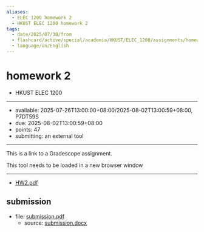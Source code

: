 ```yaml
---
aliases:
  - ELEC 1200 homework 2
  - HKUST ELEC 1200 homework 2
tags:
  - date/2025/07/30/from
  - flashcard/active/special/academia/HKUST/ELEC_1200/assignments/homework_2
  - language/in/English
---
```


# homework 2

- HKUST ELEC 1200

---

- available: 2025-07-26T13:00:00+08:00/2025-08-02T13:00:59+08:00, P7DT59S
- due: 2025-08-02T13:00:59+08:00
- points: 47
- submitting: an external tool

---

This is a link to a Gradescope assignment.

This tool needs to be loaded in a new browser window

---

- [HW2.pdf](attachments/HW2.pdf)

## submission

- file: [submission.pdf](submission.pdf)
  - source: [submission.docx](submission.docx)

